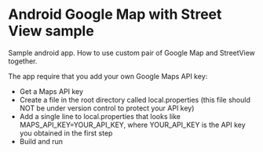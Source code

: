 # Android Google Map with Street View sample
Sample android app. How to use custom pair of Google Map and StreetView together.

The app require that you add your own Google Maps API key:
* Get a Maps API key
* Create a file in the root directory called local.properties (this file should NOT be under version control to protect your API key)
* Add a single line to local.properties that looks like MAPS_API_KEY=YOUR_API_KEY, where YOUR_API_KEY is the API key you obtained in the first step
* Build and run

